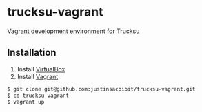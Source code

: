 # trucksu-vagrant
Vagrant development environment for Trucksu

## Installation

1. Install [VirtualBox](https://www.virtualbox.org/)
1. Install [Vagrant](https://www.vagrantup.com/)

```sh
$ git clone git@github.com:justinsacbibit/trucksu-vagrant.git
$ cd trucksu-vagrant
$ vagrant up
```

